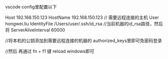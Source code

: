vscode config里配置以下

Host 192.168.150.123
  HostName 192.168.150.123  // 需要远程连接的主机
  User hongwei.liu
  IdentityFile /Users/user/.ssh/id_rsa   //当前机器的id_rsa路径，然后将
ServerAliveInterval 60000

//将本机的公钥添加到需要远程连接的机器的 authorized_keys里即可免密码登录

//然后 再通过 fn + f1 键  reload windows即可    
